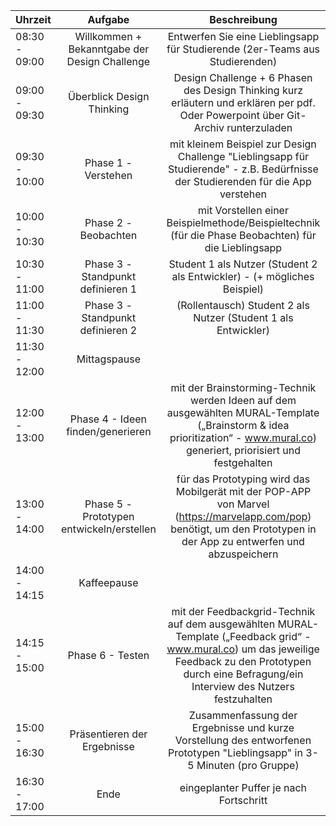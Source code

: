| Uhrzeit | Aufgabe | Beschreibung |
| --------- | :-----------: | :-----------: | 
| 08:30 - 09:00 | Willkommen + Bekanntgabe der Design Challenge | Entwerfen Sie eine Lieblingsapp für Studierende (2er-Teams aus Studierenden) |
| 09:00 - 09:30 | Überblick Design Thinking | Design Challenge + 6 Phasen des Design Thinking kurz erläutern und erklären per pdf. Oder Powerpoint über Git-Archiv runterzuladen |
| 09:30 - 10:00 | Phase 1 - Verstehen | mit kleinem Beispiel zur Design Challenge "Lieblingsapp für Studierende" - z.B. Bedürfnisse der Studierenden für die App verstehen |
| 10:00 - 10:30 | Phase 2 - Beobachten | mit Vorstellen einer Beispielmethode/Beispieltechnik (für die Phase Beobachten) für die Lieblingsapp |
| 10:30 - 11:00 | Phase 3 - Standpunkt definieren 1 | Student 1 als Nutzer (Student 2 als Entwickler) - (+ mögliches Beispiel) |
| 11:00 - 11:30 | Phase 3 - Standpunkt definieren 2 |  (Rollentausch) Student 2 als Nutzer (Student 1 als Entwickler) |
| 11:30 - 12:00 | Mittagspause |  
| 12:00 - 13:00 | Phase 4 - Ideen finden/generieren | mit der Brainstorming-Technik werden Ideen auf dem ausgewählten MURAL-Template („Brainstorm & idea prioritization“ - www.mural.co) generiert, priorisiert und festgehalten  |
| 13:00 - 14:00 | Phase 5 - Prototypen entwickeln/erstellen |  für das Prototyping wird das Mobilgerät mit der POP-APP von Marvel (https://marvelapp.com/pop) benötigt, um den Prototypen in der App zu entwerfen und abzuspeichern |
| 14:00 - 14:15 | Kaffeepause |
| 14:15 - 15:00 | Phase 6 - Testen |  mit der Feedbackgrid-Technik auf dem ausgewählten MURAL-Template („Feedback grid“ - www.mural.co) um das jeweilige Feedback zu den Prototypen durch eine Befragung/ein Interview des Nutzers festzuhalten |
| 15:00 - 16:30 | Präsentieren der Ergebnisse | Zusammenfassung der Ergebnisse und kurze Vorstellung des entworfenen Prototypen "Lieblingsapp" in 3-5 Minuten (pro Gruppe) |
| 16:30 - 17:00 | Ende | eingeplanter Puffer je nach Fortschritt |

